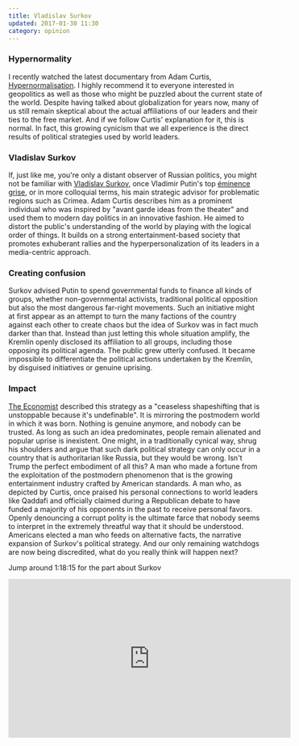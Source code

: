 ```yaml
---
title: Vladislav Surkov
updated: 2017-01-30 11:30
category: opinion
---
```


### Hypernormality
I recently watched the latest documentary from Adam Curtis, [Hypernormalisation](http://www.imdb.com/title/tt6156350/). I highly recommend it to everyone interested in geopolitics as well as those who might be puzzled about the current state of the world. Despite having talked about globalization for years now, many of us still remain skeptical about the actual affiliations of our leaders and their ties to the free market. And if we follow Curtis' explanation for it, this is normal. In fact, this growing cynicism that we all experience is the direct results of political strategies used by world leaders. 

### Vladislav Surkov
If, just like me, you're only a distant observer of Russian politics, you might not be familiar with [Vladislav Surkov](https://en.wikipedia.org/wiki/Vladislav_Surkov), once Vladimir Putin's top [éminence grise](https://en.wikipedia.org/wiki/%C3%89minence_grise), or in more colloquial terms, his main strategic advisor for problematic regions such as Crimea. Adam Curtis describes him as a prominent individual who was inspired by "avant garde ideas from the theater" and used them to modern day politics in an innovative fashion. He aimed to distort the public's understanding of the world by playing with the logical order of things. It builds on a strong entertainment-based society that promotes exhuberant rallies and the hyperpersonalization of its leaders in a media-centric approach.

### Creating confusion
Surkov advised Putin to spend governmental funds to finance all kinds of groups, whether non-governmental activists, traditional political opposition but also the most dangerous far-right movements. Such an initiative might at first appear as an attempt to turn the many factions of the country against each other to create chaos but the idea of Surkov was in fact much darker than that. Instead than just letting this whole situation amplify, the Kremlin openly disclosed its affiliation to all groups, including those opposing its political agenda. The public grew utterly confused. It became impossible to differentiate the political actions undertaken by the Kremlin, by disguised initiatives or genuine uprising. 

### Impact
[The Economist](http://www.economist.com/news/europe/21577421-what-departure-vladislav-surkov-means-government-ideologues-exit) described this strategy as a "ceaseless shapeshifting that is unstoppable because it's undefinable". It is mirroring the postmodern world in which it was born. Nothing is genuine anymore, and nobody can be trusted. As long as such an idea predominates, people remain alienated and popular uprise is inexistent.
One might, in a traditionally cynical way, shrug his shoulders and argue that such dark political strategy can only occur in a country that is authoritarian like Russia, but they would be wrong. Isn't Trump the perfect embodiment of all this? A man who made a fortune from the exploitation of the postmodern phenomenon that is the growing entertainment industry crafted by American standards. A man who, as depicted by Curtis, once praised his personal connections to world leaders like Qaddafi and officially claimed during a Republican debate to have funded a majority of his opponents in the past to receive personal favors. Openly denouncing a corrupt polity is the ultimate farce that nobody seems to interpret in the extremely threatful way that it should be understood. Americans elected a man who feeds on alternative facts, the narrative expansion of Surkov's political strategy. And our only remaining watchdogs are now being discredited, what do you really think will happen next?

Jump around 1:18:15 for the part about Surkov
<iframe width="560" height="315" src="https://www.youtube-nocookie.com/embed/-fny99f8amM?rel=0" frameborder="0" allowfullscreen></iframe>
